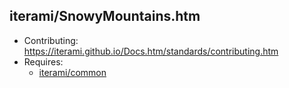 iterami/SnowyMountains.htm
--------------------------

* Contributing: https://iterami.github.io/Docs.htm/standards/contributing.htm
* Requires:
  * [iterami/common](https://github.com/iterami/common)
